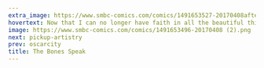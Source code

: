 ```yaml
---
extra_image: https://www.smbc-comics.com/comics/1491653527-20170408after.png
hovertext: Now that I can no longer have faith in all the beautiful things I once held dear, I've decided to go into finance.
image: https://www.smbc-comics.com/comics/1491653496-20170408 (2).png
next: pickup-artistry
prev: oscarcity
title: The Bones Speak
---
```

